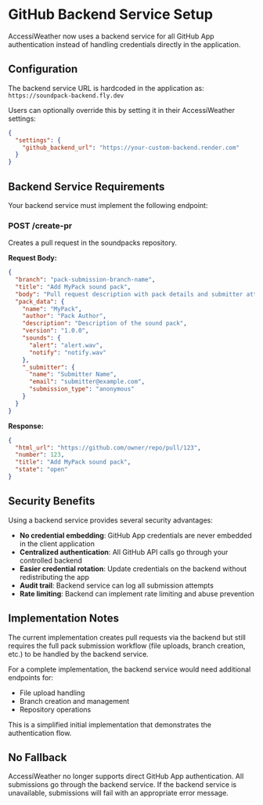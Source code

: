 # GitHub Backend Service Setup

AccessiWeather now uses a backend service for all GitHub App authentication instead of handling credentials directly in the application.

## Configuration

The backend service URL is hardcoded in the application as:
`https://soundpack-backend.fly.dev`

Users can optionally override this by setting it in their AccessiWeather settings:

```json
{
  "settings": {
    "github_backend_url": "https://your-custom-backend.render.com"
  }
}
```

## Backend Service Requirements

Your backend service must implement the following endpoint:

### POST /create-pr

Creates a pull request in the soundpacks repository.

**Request Body:**
```json
{
  "branch": "pack-submission-branch-name",
  "title": "Add MyPack sound pack",
  "body": "Pull request description with pack details and submitter attribution",
  "pack_data": {
    "name": "MyPack",
    "author": "Pack Author",
    "description": "Description of the sound pack",
    "version": "1.0.0",
    "sounds": {
      "alert": "alert.wav",
      "notify": "notify.wav"
    },
    "_submitter": {
      "name": "Submitter Name",
      "email": "submitter@example.com",
      "submission_type": "anonymous"
    }
  }
}
```

**Response:**
```json
{
  "html_url": "https://github.com/owner/repo/pull/123",
  "number": 123,
  "title": "Add MyPack sound pack",
  "state": "open"
}
```

## Security Benefits

Using a backend service provides several security advantages:

- **No credential embedding**: GitHub App credentials are never embedded in the client application
- **Centralized authentication**: All GitHub API calls go through your controlled backend
- **Easier credential rotation**: Update credentials on the backend without redistributing the app
- **Audit trail**: Backend service can log all submission attempts
- **Rate limiting**: Backend can implement rate limiting and abuse prevention

## Implementation Notes

The current implementation creates pull requests via the backend but still requires the full pack submission workflow (file uploads, branch creation, etc.) to be handled by the backend service.

For a complete implementation, the backend service would need additional endpoints for:
- File upload handling
- Branch creation and management
- Repository operations

This is a simplified initial implementation that demonstrates the authentication flow.

## No Fallback

AccessiWeather no longer supports direct GitHub App authentication. All submissions go through the backend service. If the backend service is unavailable, submissions will fail with an appropriate error message.
